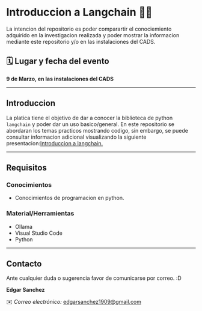 # Introduccion a Langchain 🦜🔗

La intencion del repositorio es poder comparartir el conociemiento adquirido en la investigacion realizada y poder mostrar la informacion mediante este repositorio y/o en las instalaciones del CADS.

## 🗓️ Lugar y fecha del evento

**9 de Marzo, en las instalaciones del CADS**

---

## Introduccion

La platica tiene el objetivo de dar a conocer la biblioteca de python `langchain` y poder dar un uso basico/general.
En este repositorio se abordaran los temas practicos mostrando codigo, sin embargo, se puede consultar informacion adicional visualizando la siguiente presentacion:[Introduccion a langchain.](https://www.canva.com/design/DAGSXGqF0_Q/Z4vLatR7sw6q7sdiwxQdOg/edit?utm_content=DAGSXGqF0_Q&utm_campaign=designshare&utm_medium=link2&utm_source=sharebutton)

---

## Requisitos

### Conocimientos

- Conocimientos de programacion en python.

### Material/Herramientas

- Ollama
- Visual Studio Code
- Python

---

## Contacto

Ante cualquier duda o sugerencia favor de comunicarse por correo. :D

**Edgar Sanchez**

✉️ _Correo electrónico:_ edgarsanchez1909@gmail.com 